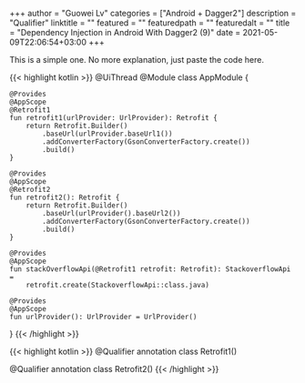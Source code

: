 +++
author = "Guowei Lv"
categories = ["Android + Dagger2"]
description = "Qualifier"
linktitle = ""
featured = ""
featuredpath = ""
featuredalt = ""
title = "Dependency Injection in Android With Dagger2 (9)"
date = 2021-05-09T22:06:54+03:00
+++

This is a simple one. No more explanation, just paste the code here.

{{< highlight kotlin >}}
@UiThread
@Module
class AppModule {

    @Provides
    @AppScope
    @Retrofit1
    fun retrofit1(urlProvider: UrlProvider): Retrofit {
        return Retrofit.Builder()
            .baseUrl(urlProvider.baseUrl1())
            .addConverterFactory(GsonConverterFactory.create())
            .build()
    }

    @Provides
    @AppScope
    @Retrofit2
    fun retrofit2(): Retrofit {
        return Retrofit.Builder()
            .baseUrl(urlProvider().baseUrl2())
            .addConverterFactory(GsonConverterFactory.create())
            .build()
    }

    @Provides
    @AppScope
    fun stackOverflowApi(@Retrofit1 retrofit: Retrofit): StackoverflowApi =
        retrofit.create(StackoverflowApi::class.java)

    @Provides
    @AppScope
    fun urlProvider(): UrlProvider = UrlProvider()
}
{{< /highlight >}}

{{< highlight kotlin >}}
@Qualifier
annotation class Retrofit1()

@Qualifier
annotation class Retrofit2()
{{< /highlight >}}
